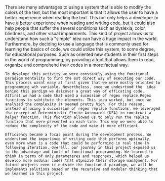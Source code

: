 There are many advantages to using a system that is able to modify the colors of the text, but the most important is that it allows the user to have a better experience when reading the text. This not only helps a developer to have a better experience when reading and writing code, but it could also help people that suffer the several conditions such as dyslexia, color blindness, and other visual impairments. This kind of project allows us to understand how such a "simple" idea can have a huge impact in the world. Furthermore, by deciding to use a language that is commonly used for learning the basics of code, we could utilize this system, to some degree, for educational purposes. Such as oriented new students in their first steps in the world of programming, by providing a tool that allows them to read, organize and comprehend their codes in a more factual way.

```
To develope this activity we were constantly using the functional paradigm mentality to find the ost direct way of executing our code. This process wasnt easy at first given that we were mostly oriented to programming wth variable. Nevertheless, once we undesrtood the  idea behind this pardigm we dsicover a great way of efficating code. Atfirst we had a code that used a sucession of regex replace.Regex functions to subtitute the elements. This idea worked, but once we analyzed the complexity it seemed pretty high. For this reason, instead of using a succession of regex replace functions, we leveraged the concept of Deterministic Finite Automaton (DFA) to construct a helper function. This fucntion allowed us to only run the replace function that were presented in each line. This way we were able to reduce the complexity of the code and make it more efficient.

Efficiency became a focal point during the development process. We understood the importance of writing code that performs optimally, even more when is a code that could be performing in real time in following iteration. Overall, our journey in this project exposed us to the advantage and tools of functional programming. We learned to think in terms of only parameteres and responses, which helped us develop more modular codes that otpmizie their storage managment. For future projects even if outside the functional paradigm, we will be implements solutions based on the recursive and modular thinking that we learned in this project.
```
